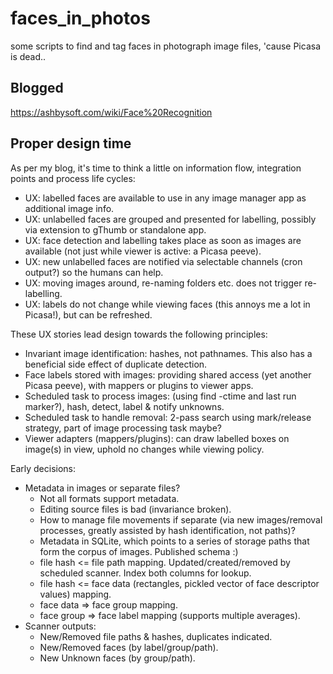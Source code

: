 # faces_in_photos
some scripts to find and tag faces in photograph image files, 'cause Picasa is dead..

## Blogged
https://ashbysoft.com/wiki/Face%20Recognition

## Proper design time

As per my blog, it's time to think a little on information flow, integration points and process life cycles:
* UX: labelled faces are available to use in any image manager app as additional image info.
* UX: unlabelled faces are grouped and presented for labelling, possibly via extension to gThumb or standalone app.
* UX: face detection and labelling takes place as soon as images are available (not just while viewer is active: a Picasa peeve).
* UX: new unlabelled faces are notified via selectable channels (cron output?) so the humans can help.
* UX: moving images around, re-naming folders etc. does not trigger re-labelling.
* UX: labels do not change while viewing faces (this annoys me a lot in Picasa!), but can be refreshed.

These UX stories lead design towards the following principles:
* Invariant image identification: hashes, not pathnames. This also has a beneficial side effect of duplicate detection.
* Face labels stored with images: providing shared access (yet another Picasa peeve), with mappers or plugins to viewer apps.
* Scheduled task to process images: (using find -ctime and last run marker?), hash, detect, label & notify unknowns.
* Scheduled task to handle removal: 2-pass search using mark/release strategy, part of image processing task maybe?
* Viewer adapters (mappers/plugins): can draw labelled boxes on image(s) in view, uphold no changes while viewing policy.

Early decisions:
* Metadata in images or separate files?
  * Not all formats support metadata.
  * Editing source files is bad (invariance broken).
  * How to manage file movements if separate (via new images/removal processes, greatly assisted by hash identification, not paths)?
  * Metadata in SQLite, which points to a series of storage paths that form the corpus of images. Published schema :)
  * file hash <= file path mapping. Updated/created/removed by scheduled scanner. Index both columns for lookup.
  * file hash <= face data (rectangles, pickled vector of face descriptor values) mapping.
  * face data => face group mapping.
  * face group => face label mapping (supports multiple averages).
* Scanner outputs:
  * New/Removed file paths & hashes, duplicates indicated.
  * New/Removed faces (by label/group/path).
  * New Unknown faces (by group/path).

